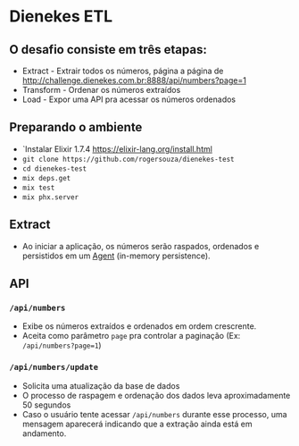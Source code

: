 # Dienekes ETL

## O desafio consiste em três etapas:

  * Extract - Extrair todos os números, página a página de http://challenge.dienekes.com.br:8888/api/numbers?page=1
  * Transform - Ordenar os números extraídos
  * Load - Expor uma API pra acessar os números ordenados

## Preparando o ambiente
  * `Instalar Elixir 1.7.4 https://elixir-lang.org/install.html
  * `git clone https://github.com/rogersouza/dienekes-test`
  * `cd dienekes-test`
  * `mix deps.get`
  * `mix test`
  * `mix phx.server`
  
## Extract
  * Ao iniciar a aplicação, os números serão raspados, ordenados e persistidos em um [Agent](https://elixir-lang.org/getting-started/mix-otp/agent.html) (in-memory persistence).

## API
  ### `/api/numbers`
  * Exibe os números extraídos e ordenados em ordem crescrente.
  * Aceita como parâmetro `page` pra controlar a paginação (Ex: `/api/numbers?page=1`)

  ### `/api/numbers/update`
  * Solicita uma atualização da base de dados
  * O processo de raspagem e ordenação dos dados leva aproximadamente 50 segundos
  * Caso o usuário tente acessar `/api/numbers` durante esse processo, uma mensagem aparecerá indicando que a extração ainda está em andamento.

  

  